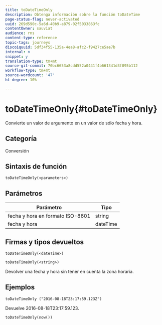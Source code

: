 ```yaml
---
title: toDateTimeOnly
description: Obtenga información sobre la función toDateTime
page-status-flag: never-activated
uuid: 269d590c-5a6d-40b9-a879-02f5033863fc
contentOwner: sauviat
audience: rns
content-type: reference
topic-tags: journeys
discoiquuid: 5df34f55-135a-4ea8-afc2-f9427ce5ae7b
internal: n
snippet: y
translation-type: tm+mt
source-git-commit: 70bc6653a8cdd552a0441f4b661341d3f095b112
workflow-type: tm+mt
source-wordcount: '47'
ht-degree: 10%

---
```



# toDateTimeOnly{#toDateTimeOnly}

Convierte un valor de argumento en un valor de sólo fecha y hora.

## Categoría

Conversión

## Sintaxis de función

`toDateTimeOnly(<parameters>)`

## Parámetros

| Parámetro | Tipo |
|-----------|------------------|
| fecha y hora en formato ISO-8601 | string |
| fecha y hora | dateTime |

## Firmas y tipos devueltos

`toDateTimeOnly(<dateTime>)`

`toDateTimeOnly(<string>)`
<!--`toDateTimeOnly(<integer>,<integer>,<integer>)`
`toDateTimeOnly(<integer>,<integer>,<integer>,<integer>,<integer>,<integer>)`-->

Devolver una fecha y hora sin tener en cuenta la zona horaria.

## Ejemplos

`toDateTimeOnly ("2016-08-18T23:17:59.123Z")`

Devuelve 2016-08-18T23:17:59.123.

`toDateTimeOnly(now())`

<!--`toDateTimeOnly(2016,8,18,23,17,59)`

Returns 2016-08-18T23:17:59.000.

`toDateTimeOnly(2016,8,18)`

Returns 2016-08-18T00:00:00.000.-->
